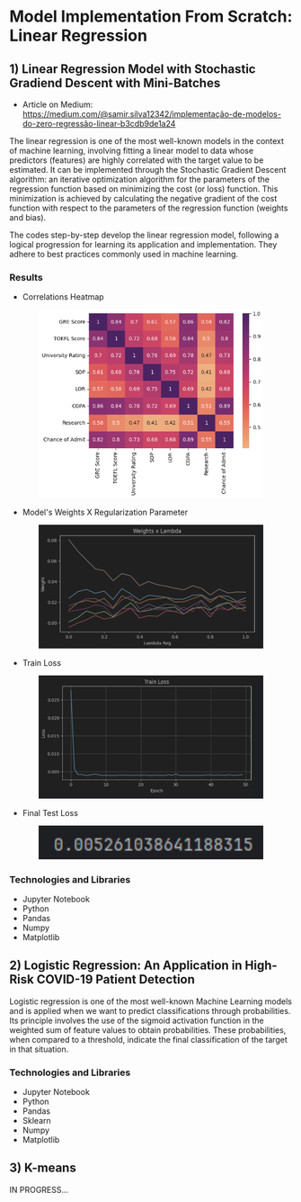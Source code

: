 # Model Implementation From Scratch: Linear Regression

## 1) Linear Regression Model with Stochastic Gradiend Descent with Mini-Batches

- Article on Medium: https://medium.com/@samir.silva12342/implementação-de-modelos-do-zero-regressão-linear-b3cdb9de1a24
 
The linear regression is one of the most well-known models in the context of machine learning, involving fitting a linear model to data whose predictors (features) are highly correlated with the target value to be estimated. It can be implemented through the Stochastic Gradient Descent algorithm: an iterative optimization algorithm for the parameters of the regression function based on minimizing the cost (or loss) function. This minimization is achieved by calculating the negative gradient of the cost function with respect to the parameters of the regression function (weights and bias).

The codes step-by-step develop the linear regression model, following a logical progression for learning its application and implementation. They adhere to best practices commonly used in machine learning.

### Results

- Correlations Heatmap

<p align="center">
    <img width="400" src="https://github.com/Samirnunes/data-science/blob/main/machine_learning/model_implementation/linear_regression/images/correlations_heatmap.png" alt="Material Bread logo">
<p>

- Model's Weights X Regularization Parameter

<p align="center">
    <img width="400" src="https://github.com/Samirnunes/data-science/blob/main/machine_learning/model_implementation/linear_regression/images/weights_lambda.png" alt="Material Bread logo">
<p>

- Train Loss

 <p align="center">
    <img width="400" src="https://github.com/Samirnunes/data-science/blob/main/machine_learning/model_implementation/linear_regression/images/train_loss.png" alt="Material Bread logo">
<p>

- Final Test Loss

<p align="center">
    <img width="400" src="https://github.com/Samirnunes/data-science/blob/main/machine_learning/model_implementation/linear_regression/images/final_loss.png" alt="Material Bread logo">
<p>

### Technologies and Libraries

- Jupyter Notebook
- Python
- Pandas
- Numpy
- Matplotlib

## 2) Logistic Regression: An Application in High-Risk COVID-19 Patient Detection

Logistic regression is one of the most well-known Machine Learning models and is applied when we want to predict classifications through probabilities. Its principle involves the use of the sigmoid activation function in the weighted sum of feature values to obtain probabilities. These probabilities, when compared to a threshold, indicate the final classification of the target in that situation.

### Technologies and Libraries

- Jupyter Notebook
- Python
- Pandas
- Sklearn
- Numpy
- Matplotlib

## 3) K-means

IN PROGRESS...
